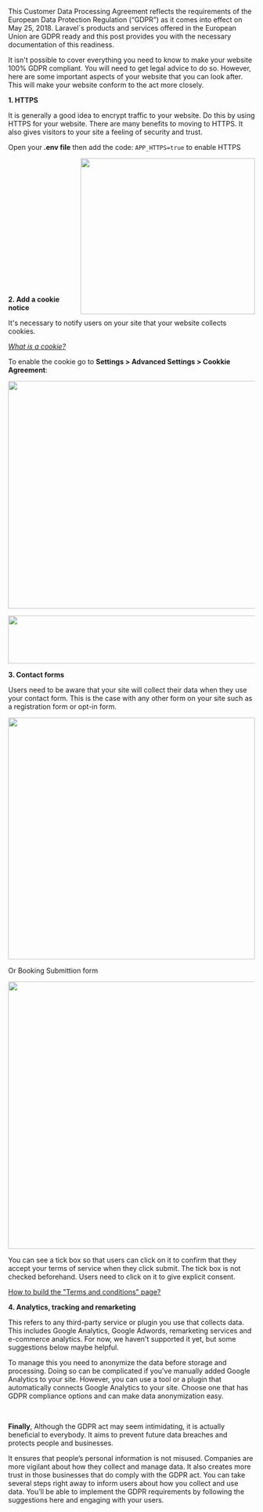 <p>This Customer Data Processing Agreement reflects the requirements of the European Data Protection Regulation (&ldquo;GDPR&rdquo;) as it comes into effect on May 25, 2018. Laravel&acute;s products and services offered in the European Union are GDPR ready and this post provides you with the necessary documentation of this readiness.</p>
<p>It isn't possible to cover everything you need to know to make your website 100% GDPR compliant. You will need to get legal advice to do so. However, here are some important aspects of your website that you can look after. This will make your website conform to the act more closely.&nbsp;</p>
<p><strong>1. HTTPS</strong></p>
<p>It is generally a good idea to encrypt traffic to your website. Do this by using HTTPS for your website. There are many benefits to moving to HTTPS. It also gives visitors to your site a feeling of security and trust.</p>
<p>Open your<strong> .env file</strong> then add the code: <code>APP_HTTPS=true</code> to enable HTTPS&nbsp;</p>
<p><img style="float: right;" src="" alt="" width="356" height="318" /></p>
<p>&nbsp;</p>
<p>&nbsp;</p>
<p>&nbsp;</p>
<p>&nbsp;</p>
<p>&nbsp;</p>
<p>&nbsp;</p>
<p>&nbsp;</p>
<p>&nbsp;</p>
<p>&nbsp;</p>
<p><strong>2. Add a cookie notice</strong></p>
<p>It's necessary to notify users on your site that your website collects cookies.&nbsp;</p>
<p><em><a href="/knowleagebase/what-is-a-cookie" target="_blank" rel="noopener">What is a cookie?</a></em></p>
<p>To enable the cookie go to <strong>Settings &gt; Advanced Settings &gt; Cookkie Agreement</strong>:</p>
<p><img style="display: block; margin-left: auto; margin-right: auto;" src="" alt="" width="1181" height="464" /></p>
<p><img src="" alt="" width="672" height="98" /></p>
<p><strong>3. Contact forms</strong></p>
<p>Users need to be aware that your site will collect their data when they use your contact form. This is the case with any other form on your site such as a registration form or opt-in form.</p>
<p><img style="display: block; margin-left: auto; margin-right: auto;" src="" alt="" width="504" height="493" /></p>
<p>Or Booking Submittion form</p>
<p><img style="display: block; margin-left: auto; margin-right: auto;" src="" alt="" width="668" height="545" /></p>
<p>You can see a tick box so that users can click on it to confirm that they accept your terms of service when they click submit. The tick box is not checked beforehand. Users need to click on it to give explicit consent.</p>
<p><a href="/knowleagebase/how-to-build-the-terms-and-conditions-page" target="_blank" rel="noopener">How to build the "Terms and conditions" page?</a>&nbsp;</p>
<p><strong>4. Analytics, tracking and remarketing</strong></p>
<p>This refers to any third-party service or plugin you use that collects data. This includes Google Analytics, Google Adwords, remarketing services and e-commerce analytics. For now, we haven't supported it yet, but some suggestions below maybe helpful.</p>
<p>To manage this you need to anonymize the data before storage and processing. Doing so can be complicated if you've manually added Google Analytics to your site. However, you can use a tool or a plugin that automatically connects Google Analytics to your site. Choose one that has GDPR compliance options and can make data anonymization easy.&nbsp;</p>
<p>&nbsp;</p>
<p><strong>Finally</strong>, Although the GDPR act may seem intimidating, it is actually beneficial to everybody. It aims to prevent future data breaches and protects people and businesses.</p>
<p>It ensures that people&rsquo;s personal information is not misused. Companies are more vigilant about how they collect and manage data. It also creates more trust in those businesses that do comply with the GDPR act. You can take several steps right away to inform users about how you collect and use data. You&rsquo;ll be able to implement the GDPR requirements by following the suggestions here and engaging with your users.</p>